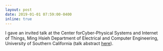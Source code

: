 ```yaml
---
layout: post
date: 2019-01-01 07:59:00-0400
inline: true
---
```


I gave an invited talk at the Center forCyber-Physical Systems and Internet of Things, Ming Hsieh Department of Electrical and Computer Engineering, University of Southern California (talk abstract [here](https://viterbi.usc.edu/calendar/?event=17544#user_options)).
